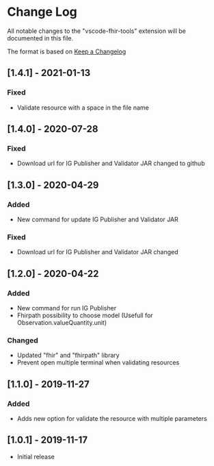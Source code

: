 # Change Log

All notable changes to the "vscode-fhir-tools" extension will be documented in this file.

The format is based on [Keep a Changelog](http://keepachangelog.com/)


## [1.4.1] - 2021-01-13

### Fixed

- Validate resource with a space in the file name

## [1.4.0] - 2020-07-28

### Fixed

- Download url for IG Publisher and Validator JAR changed to github

## [1.3.0] - 2020-04-29

### Added

- New command for update IG Publisher and Validator JAR

### Fixed

- Download url  for IG Publisher and Validator JAR changed

## [1.2.0] - 2020-04-22

### Added

- New command for run IG Publisher
- Fhirpath possibility to choose model (Usefull for Observation.valueQuantity.unit)

### Changed

- Updated "fhir" and "fhirpath" library
- Prevent open multiple terminal when validating resources

## [1.1.0] - 2019-11-27

### Added

- Adds new option for validate the resource with multiple parameters

## [1.0.1] - 2019-11-17

- Initial release
